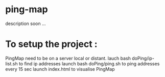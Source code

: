 # ping-map

description soon ...

# To setup the project :
PingMap need to be on a server local or distant.
  lauch bash doPing/ip-list.sh
    to find ip addresses
  launch bash doPing/ping.sh
    to ping addresses every 15 sec
  launch index.html to visualise PingMap
